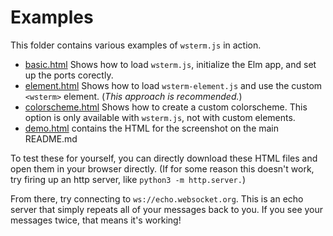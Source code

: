 # Examples
This folder contains various examples of `wsterm.js` in action.

- [basic.html](basic.html) Shows how to load `wsterm.js`, initialize the Elm app, and set up the ports corectly.
- [element.html](element.html) Shows how to load `wsterm-element.js` and use the custom `<wsterm>` element. (*This approach is recommended.*)
- [colorscheme.html](colorscheme.html) Shows how to create a custom colorscheme. This option is only available with `wsterm.js`, not with custom elements.
- [demo.html](demo.html) contains the HTML for the screenshot on the main README.md


To test these for yourself, you can directly download these HTML files and open them in your browser directly.
(If for some reason this doesn't work, try firing up an http server, like `python3 -m http.server.`)

From there, try connecting to `ws://echo.websocket.org`.
This is an echo server that simply repeats all of your messages back to you.
If you see your messages twice, that means it's working!
